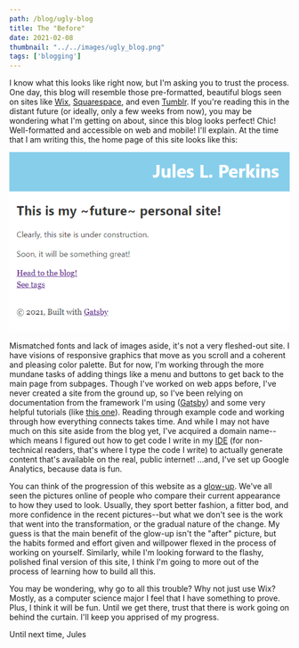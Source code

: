 ```yaml
---
path: /blog/ugly-blog
title: The "Before"
date: 2021-02-08
thumbnail: "../../images/ugly_blog.png"
tags: ['blogging']
---
```


 I know what this looks like right now, but I'm asking you to trust the process.  One day, this blog will resemble those pre-formatted, beautiful blogs seen on sites like [Wix](wix.com), [Squarespace](squarespace.com), and even [Tumblr](tumblr.com).  If you're reading this in the distant future (or ideally, only a few weeks from now), you may be wondering what I'm getting on about, since this blog looks perfect! Chic! Well-formatted and accessible on web and mobile!  I'll explain.  At the time that I am writing this, the home page of this site looks like this: 

 ![Looks of the homepage at the time this was written... it's ugly.](../../images/ugly_blog.png)

 Mismatched fonts and lack of images aside, it's not a very fleshed-out site.  I have visions of responsive graphics that move as you scroll and a coherent and pleasing color palette.  But for now, I'm working through the more mundane tasks of adding things like a menu and buttons to get back to the main page from subpages.  Though I've worked on web apps before, I've never created a site from the ground up, so I've been relying on documentation from the framework I'm using ([Gatsby](gatsbyjs.com)) and some very helpful tutorials (like [this one](https://dennytek.com/blog/personal-site-with-gatsby-part-1#table-of-contents)).  Reading through example code and working through how everything connects takes time.  And while I may not have much on this site aside from the blog yet, I've acquired a domain name--which means I figured out how to get code I write in my [IDE](https://en.wikipedia.org/wiki/Integrated_development_environment) (for non-technical readers, that's where I type the code I write) to actually generate content that's available on the real, public internet! ...and, I've set up Google Analytics, because data is fun.  

 You can think of the progression of this website as a [glow-up](https://www.urbandictionary.com/define.php?term=Glow%20Up).  We've all seen the pictures online of people who compare their current appearance to how they used to look.  Usually, they sport better fashion, a fitter bod, and more confidence in the recent pictures--but what we don't see is the work that went into the transformation, or the gradual nature of the change.  My guess is that the main benefit of the glow-up isn't the "after" picture, but the habits formed and effort given and willpower flexed in the process of working on yourself.  Similarly, while I'm looking forward to the flashy, polished final version of this site, I think I'm going to more out of the process of learning how to build all this. 

 You may be wondering, why go to all this trouble? Why not just use Wix? Mostly, as a computer science major I feel that I have something to prove. Plus, I think it will be fun.  Until we get there, trust that there is work going on behind the curtain.  I'll keep you apprised of my progress. 

 Until next time, 
 Jules